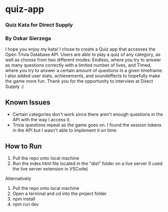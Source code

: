 # quiz-app
### Quiz Kata for Direct Supply
### By Oskar Sierzega

I hope you enjoy my kata! I chose to create a Quiz app that accesses the Open Trivia Database API. Users are able to play a quiz of any category, as well as choose from two different modes: Endless, where you try to answer as many questions correctly with a limited number of lives, and Timed, where you try to answer a certain amount of questions in a given timeframe. I also added user stats, achievements, and soundeffects to hopefully make the game more fun. Thank you for the opportunity to interview at Direct Supply :)

## Known Issues
- Certain categories don't work since there aren't enough questions in the API with the way I access it.
- Trivia questions repeat as the game goes on. I found the session tokens in the API but I wasn't able to implement it on time.

## How to Run
1. Pull the repo onto local machine
2. Run the index.html file located in the "dist" folder on a live server (I used the live server extension in VSCode)

Alternatively
1. Pull the repo onto local machine
2. Open a terminal and cd into the project folder
3. npm install
4. npm run dev
